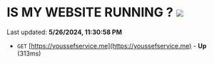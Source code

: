 # IS MY WEBSITE RUNNING ? [![](https://img.shields.io/static/v1?label=Sponsor&message=%E2%9D%A4&logo=GitHub&color=%23fe8e86)](https://github.com/sponsors/Youssef-Lehmam)

Last updated: **5/26/2024, 11:30:58 PM**

- `GET` [https://youssefservice.me](https://youssefservice.me) - **Up** (313ms)
